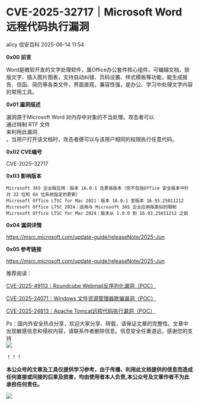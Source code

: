 #  CVE-2025-32717｜Microsoft Word 远程代码执行漏洞  
alicy  信安百科   2025-06-14 11:54  
  
**0x00 前言**  
  
  
Word是微软开发的文字处理软件，属Office办公套件核心组件。可编辑文档、排版文字、插入图片图表，支持自动纠错、页码设置、样式模板等功能，能生成报告、信函、简历等各类文件，界面直观，兼容性强，是办公、学习中处理文字内容的常用工具。  
  
  
  
**0x01 漏洞描述**  
  
  
漏洞源于Microsoft Word 对内存中对象的不当处理。攻击者可以  
通过特制 RTF 文件  
来利用此漏洞  
。当用户打开该文档时，攻击者便可以与该用户相同的权限执行任意代码。  
  
  
  
**0x02 CVE编号**  
  
  
CVE-2025-32717  
  
  
  
**0x03 影响版本**  
  
```
Microsoft 365 企业版应用：版本 16.0.1 及更高版本（但不包括Office 安全版本中针对 32 位和 64 位系统指定的更新） 
Microsoft Office LTSC for Mac 2021：版本 16.0.1 至版本 16.93.25011212
Microsoft Office LTSC 2024：适用与 Microsoft 365 企业应用版类似的限制
Microsoft Office LTSC for Mac 2024：版本从 1.0.0 到 16.93.25011212 之前
```  
  
  
  
**0x04 漏洞详情**  
  
  
https://msrc.microsoft.com/update-guide/releaseNote/2025-Jun  
  
  
  
**0x05 参考链接**  
  
  
https://msrc.microsoft.com/update-guide/releaseNote/2025-Jun  
  
  
  
  
推荐阅读：  
  
  
[CVE-2025-49113｜Roundcube Webmail反序列化漏洞（POC）](https://mp.weixin.qq.com/s?__biz=Mzg2ODcxMjYzMA==&mid=2247485975&idx=1&sn=a3a96fcfeca034089636e9a89ae83d48&scene=21#wechat_redirect)  
  
  
  
[CVE-2025-24071｜Windows 文件资源管理器欺骗漏洞（POC）](https://mp.weixin.qq.com/s?__biz=Mzg2ODcxMjYzMA==&mid=2247485906&idx=2&sn=c0c80270b0a1a48f5f56c0501a6e948d&scene=21#wechat_redirect)  
  
  
  
[CVE-2025-24813｜Apache Tomcat远程代码执行漏洞（POC）](https://mp.weixin.qq.com/s?__biz=Mzg2ODcxMjYzMA==&mid=2247485894&idx=2&sn=4430d0363e1ec98d7f78691dc17745c1&scene=21#wechat_redirect)  
  
  
  
  
  
Ps：国内外安全热点分享，欢迎大家分享、转载，请保证文章的完整性。文章中出现敏感信息和侵权内容，请联系作者删除信息。信息安全任重道远，感谢您的支持  
![](https://mmbiz.qpic.cn/mmbiz_png/Whm7t4Je6urTIficI8UhQibwpYWx4ic7Bk40AJlXrgx3icofWCbd5cbJFheld132R8exvlHnicn0AUjHLmVok4wV9qA/640?wx_fmt=png&wxfrom=5&wx_lazy=1&wx_co=1 "")  
  
！！！  
  
  
**本公众号的文章及工具仅提供学习参考，由于传播、利用此文档提供的信息而造成任何直接或间接的后果及损害，均由使用者本人负责,本公众号及文章作者不为此承担任何责任。**  
  
![](https://mmbiz.qpic.cn/mmbiz_png/Whm7t4Je6uqQ24S6worK6npevNP8p1uPc9jQeMAib2iaibBnibOzFaIbD0KlvsEtUAmL3xdbJJnWk74Y1KfBcIazzw/640?wx_fmt=png "")  
  
  
